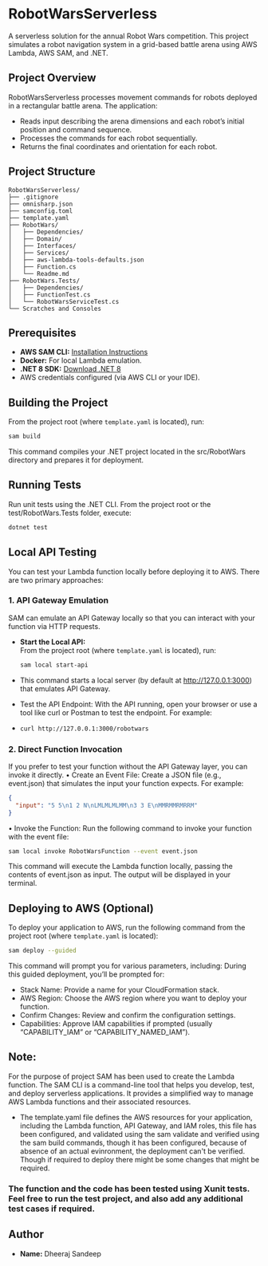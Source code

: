 # RobotWarsServerless

A serverless solution for the annual Robot Wars competition. This project simulates a robot navigation system in a grid-based battle arena using AWS Lambda, AWS SAM, and .NET.

## Project Overview

RobotWarsServerless processes movement commands for robots deployed in a rectangular battle arena. The application:
- Reads input describing the arena dimensions and each robot’s initial position and command sequence.
- Processes the commands for each robot sequentially.
- Returns the final coordinates and orientation for each robot.

## Project Structure
~~~~
RobotWarsServerless/
├── .gitignore
├── omnisharp.json
├── samconfig.toml
├── template.yaml
├── RobotWars/
│   ├── Dependencies/
│   ├── Domain/
│   ├── Interfaces/
│   ├── Services/
│   ├── aws-lambda-tools-defaults.json
│   ├── Function.cs
│   └── Readme.md
├── RobotWars.Tests/
│   ├── Dependencies/
│   ├── FunctionTest.cs
│   └── RobotWarsServiceTest.cs
└── Scratches and Consoles
~~~~
## Prerequisites

- **AWS SAM CLI:** [Installation Instructions](https://docs.aws.amazon.com/serverless-application-model/latest/developerguide/install-sam-cli.html)
- **Docker:** For local Lambda emulation.
- **.NET 8 SDK:** [Download .NET 8](https://dotnet.microsoft.com/en-us/download/dotnet/8.0)
- AWS credentials configured (via AWS CLI or your IDE).

## Building the Project

From the project root (where `template.yaml` is located), run:

```bash
sam build
```
This command compiles your .NET project located in the src/RobotWars directory and prepares it for deployment.

## Running Tests

Run  unit tests using the .NET CLI. From the project root or the test/RobotWars.Tests folder, execute:
```bash
dotnet test
```

## Local API Testing

You can test your Lambda function locally before deploying it to AWS. There are two primary approaches:

### 1. API Gateway Emulation

SAM can emulate an API Gateway locally so that you can interact with your function via HTTP requests.

- **Start the Local API:**  
  From the project root (where `template.yaml` is located), run:
  ```bash
  sam local start-api
  ```

- This command starts a local server (by default at http://127.0.0.1:3000) that emulates API Gateway.
- Test the API Endpoint:
With the API running, open your browser or use a tool like curl or Postman to test the endpoint. For example:
- ```bash
  curl http://127.0.0.1:3000/robotwars
  ```
  
### 2. Direct Function Invocation

If you prefer to test your function without the API Gateway layer, you can invoke it directly.
•	Create an Event File:
Create a JSON file (e.g., event.json) that simulates the input your function expects. For example:
```json
{
  "input": "5 5\n1 2 N\nLMLMLMLMM\n3 3 E\nMMRMMRMRRM"
}
```
•	Invoke the Function:
Run the following command to invoke your function with the event file:
```bash
sam local invoke RobotWarsFunction --event event.json
```

This command will execute the Lambda function locally, passing the contents of event.json as input. The output will be displayed in your terminal.

## Deploying to AWS (Optional)
To deploy your application to AWS, run the following command from the project root (where `template.yaml` is located):
```bash
sam deploy --guided
```
This command will prompt you for various parameters, including:
During this guided deployment, you’ll be prompted for:
- Stack Name: Provide a name for your CloudFormation stack.
- AWS Region: Choose the AWS region where you want to deploy your function.
- Confirm Changes: Review and confirm the configuration settings.
- Capabilities: Approve IAM capabilities if prompted (usually “CAPABILITY_IAM” or “CAPABILITY_NAMED_IAM”).

## Note:
For the purpose of project SAM has been used to create the Lambda function. The SAM CLI is a command-line tool that helps you develop, test, and deploy serverless applications. It provides a simplified way to manage AWS Lambda functions and their associated resources.

- The template.yaml file defines the AWS resources for your application, including the Lambda function, API Gateway, and IAM roles, this file has been configured, and validated using the sam validate and verified using the sam build commands, though it has been configured, because of absence of an actual evinronment, the deployment can't be verified. Though if required to deploy
there might be some changes that might be required. 

### The function and the code has been tested using Xunit tests. Feel free to run the test project, and also add any additional test cases if required. 


## Author
- **Name:** Dheeraj Sandeep


